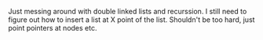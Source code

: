 Just messing around with double linked lists and recurssion. I still need to figure out how to insert a list at X point of the list. Shouldn't be too hard, just point pointers at nodes etc.
